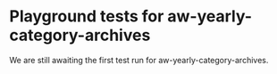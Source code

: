 # Playground tests for aw-yearly-category-archives
We are still awaiting the first test run for aw-yearly-category-archives.
